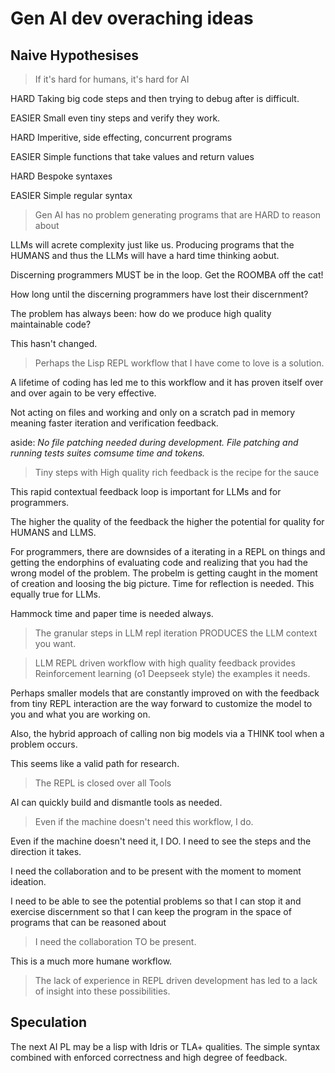 # Gen AI dev overaching ideas

## Naive Hypothesises

> If it's hard for humans, it's hard for AI

HARD
Taking big code steps and then trying to debug after is difficult.

EASIER 
Small even tiny steps and verify they work.

HARD
Imperitive, side effecting, concurrent programs

EASIER
Simple functions that take values and return values

HARD
Bespoke syntaxes

EASIER
Simple regular syntax



> Gen AI has no problem generating programs that are HARD to reason about

LLMs will acrete complexity just like us. Producing programs that the
HUMANS and thus the LLMs will have a hard time thinking aobut.

Discerning programmers MUST be in the loop. Get the ROOMBA off the cat!

How long until the discerning programmers have lost their discernment?

The problem has always been: how do we produce high quality
maintainable code? 

This hasn't changed.

> Perhaps the Lisp REPL workflow that I have come to love is a solution.

A lifetime of coding has led me to this workflow and it has proven
itself over and over again to be very effective.

Not acting on files and working and only on a scratch pad in memory meaning faster iteration and verification feedback.

aside:
_No file patching needed during development. File patching and running tests suites comsume time and tokens._

> Tiny steps with High quality rich feedback is the recipe for the sauce

This rapid contextual feedback loop is important for LLMs and for programmers. 

The higher the quality of the feedback the higher the potential for
quality for HUMANS and LLMS.


For programmers, there are downsides of a iterating in a REPL on
things and getting the endorphins of evaluating code and realizing
that you had the wrong model of the problem. The probelm is getting
caught in the moment of creation and loosing the big picture. Time for
reflection is needed. This equally true for LLMs.

Hammock time and paper time is needed always.

> The granular steps in LLM repl iteration PRODUCES the LLM context you want. 


> LLM REPL driven workflow with high quality feedback provides
> Reinforcement learning (o1 Deepseek style) the examples it needs.

Perhaps smaller models that are constantly improved on with the
feedback from tiny REPL interaction are the way forward to customize
the model to you and what you are working on.

Also, the hybrid approach of calling non big models via a THINK tool
when a problem occurs.

This seems like a valid path for research.

> The REPL is closed over all Tools

AI can quickly build and dismantle tools as needed.

> Even if the machine doesn't need this workflow, I do.

Even if the machine doesn't need it, I DO. I need to see the steps and
the direction it takes.

I need the collaboration and to be present with the moment to moment ideation.

I need to be able to see the potential problems so that I can stop it
and exercise discernment so that I can keep the program in the space
of programs that can be reasoned about

> I need the collaboration TO be present. 

This is a much more humane workflow.


> The lack of experience in REPL driven development has led to a lack
> of insight into these possibilities.


## Speculation

The next AI PL may be a lisp with Idris or TLA+ qualities. The simple
syntax combined with enforced correctness and high degree of feedback.






